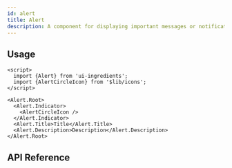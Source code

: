 ```yaml
---
id: alert
title: Alert
description: A component for displaying important messages or notifications.
---
```


<demo>

## Usage

```svelte
<script>
  import {Alert} from 'ui-ingredients';
  import {AlertCircleIcon} from '$lib/icons';
</script>

<Alert.Root>
  <Alert.Indicator>
    <AlertCircleIcon />
  </Alert.Indicator>
  <Alert.Title>Title</Alert.Title>
  <Alert.Description>Description</Alert.Description>
</Alert.Root>
```

## API Reference

<api>
